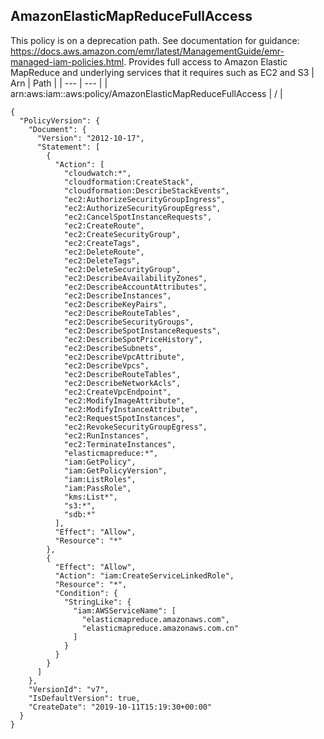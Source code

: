 
## AmazonElasticMapReduceFullAccess
This policy is on a deprecation path. See documentation for guidance: https://docs.aws.amazon.com/emr/latest/ManagementGuide/emr-managed-iam-policies.html. Provides full access to Amazon Elastic MapReduce and underlying services that it requires such as EC2 and S3
| Arn | Path |
| --- | --- |
| arn:aws:iam::aws:policy/AmazonElasticMapReduceFullAccess | / |
```
{
  "PolicyVersion": {
    "Document": {
      "Version": "2012-10-17",
      "Statement": [
        {
          "Action": [
            "cloudwatch:*",
            "cloudformation:CreateStack",
            "cloudformation:DescribeStackEvents",
            "ec2:AuthorizeSecurityGroupIngress",
            "ec2:AuthorizeSecurityGroupEgress",
            "ec2:CancelSpotInstanceRequests",
            "ec2:CreateRoute",
            "ec2:CreateSecurityGroup",
            "ec2:CreateTags",
            "ec2:DeleteRoute",
            "ec2:DeleteTags",
            "ec2:DeleteSecurityGroup",
            "ec2:DescribeAvailabilityZones",
            "ec2:DescribeAccountAttributes",
            "ec2:DescribeInstances",
            "ec2:DescribeKeyPairs",
            "ec2:DescribeRouteTables",
            "ec2:DescribeSecurityGroups",
            "ec2:DescribeSpotInstanceRequests",
            "ec2:DescribeSpotPriceHistory",
            "ec2:DescribeSubnets",
            "ec2:DescribeVpcAttribute",
            "ec2:DescribeVpcs",
            "ec2:DescribeRouteTables",
            "ec2:DescribeNetworkAcls",
            "ec2:CreateVpcEndpoint",
            "ec2:ModifyImageAttribute",
            "ec2:ModifyInstanceAttribute",
            "ec2:RequestSpotInstances",
            "ec2:RevokeSecurityGroupEgress",
            "ec2:RunInstances",
            "ec2:TerminateInstances",
            "elasticmapreduce:*",
            "iam:GetPolicy",
            "iam:GetPolicyVersion",
            "iam:ListRoles",
            "iam:PassRole",
            "kms:List*",
            "s3:*",
            "sdb:*"
          ],
          "Effect": "Allow",
          "Resource": "*"
        },
        {
          "Effect": "Allow",
          "Action": "iam:CreateServiceLinkedRole",
          "Resource": "*",
          "Condition": {
            "StringLike": {
              "iam:AWSServiceName": [
                "elasticmapreduce.amazonaws.com",
                "elasticmapreduce.amazonaws.com.cn"
              ]
            }
          }
        }
      ]
    },
    "VersionId": "v7",
    "IsDefaultVersion": true,
    "CreateDate": "2019-10-11T15:19:30+00:00"
  }
}
```

